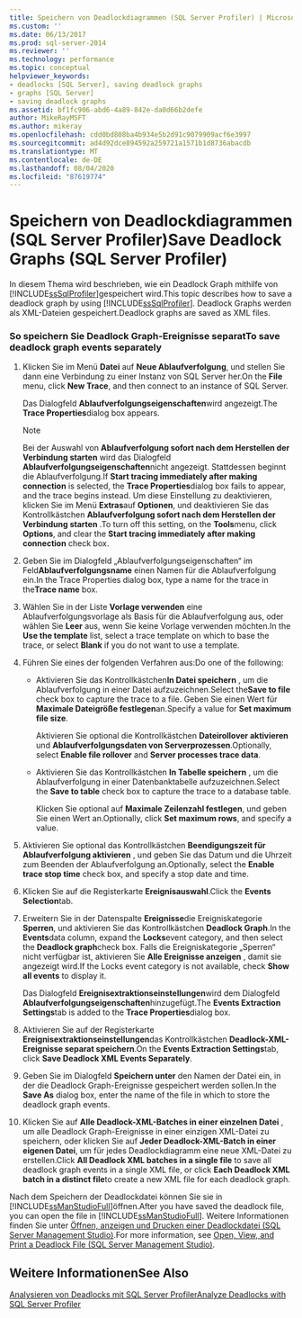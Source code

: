 ```yaml
---
title: Speichern von Deadlockdiagrammen (SQL Server Profiler) | Microsoft-Dokumentation
ms.custom: ''
ms.date: 06/13/2017
ms.prod: sql-server-2014
ms.reviewer: ''
ms.technology: performance
ms.topic: conceptual
helpviewer_keywords:
- deadlocks [SQL Server], saving deadlock graphs
- graphs [SQL Server]
- saving deadlock graphs
ms.assetid: bf1fc906-abd6-4a89-842e-da0d66b2defe
author: MikeRayMSFT
ms.author: mikeray
ms.openlocfilehash: cdd0bd808ba4b934e5b2d91c9079909acf6e3997
ms.sourcegitcommit: ad4d92dce894592a259721a1571b1d8736abacdb
ms.translationtype: MT
ms.contentlocale: de-DE
ms.lasthandoff: 08/04/2020
ms.locfileid: "87619774"
---
```

# <a name="save-deadlock-graphs-sql-server-profiler"></a><span data-ttu-id="d6370-102">Speichern von Deadlockdiagrammen (SQL Server Profiler)</span><span class="sxs-lookup"><span data-stu-id="d6370-102">Save Deadlock Graphs (SQL Server Profiler)</span></span>
  <span data-ttu-id="d6370-103">In diesem Thema wird beschrieben, wie ein Deadlock Graph mithilfe von [!INCLUDE[ssSqlProfiler](../../includes/sssqlprofiler-md.md)]gespeichert wird.</span><span class="sxs-lookup"><span data-stu-id="d6370-103">This topic describes how to save a deadlock graph by using [!INCLUDE[ssSqlProfiler](../../includes/sssqlprofiler-md.md)].</span></span> <span data-ttu-id="d6370-104">Deadlock Graphs werden als XML-Dateien gespeichert.</span><span class="sxs-lookup"><span data-stu-id="d6370-104">Deadlock graphs are saved as XML files.</span></span>  
  
### <a name="to-save-deadlock-graph-events-separately"></a><span data-ttu-id="d6370-105">So speichern Sie Deadlock Graph-Ereignisse separat</span><span class="sxs-lookup"><span data-stu-id="d6370-105">To save deadlock graph events separately</span></span>  
  
1.  <span data-ttu-id="d6370-106">Klicken Sie im Menü **Datei** auf **Neue Ablaufverfolgung**, und stellen Sie dann eine Verbindung zu einer Instanz von SQL Server her.</span><span class="sxs-lookup"><span data-stu-id="d6370-106">On the **File** menu, click **New Trace**, and then connect to an instance of SQL Server.</span></span>  
  
     <span data-ttu-id="d6370-107">Das Dialogfeld **Ablaufverfolgungseigenschaften**wird angezeigt.</span><span class="sxs-lookup"><span data-stu-id="d6370-107">The **Trace Properties**dialog box appears.</span></span>  
  
    > [!NOTE]  
    >  <span data-ttu-id="d6370-108">Bei der Auswahl von **Ablaufverfolgung sofort nach dem Herstellen der Verbindung starten** wird das Dialogfeld **Ablaufverfolgungseigenschaften**nicht angezeigt. Stattdessen beginnt die Ablaufverfolgung.</span><span class="sxs-lookup"><span data-stu-id="d6370-108">If **Start tracing immediately after making connection** is selected, the **Trace Properties**dialog box fails to appear, and the trace begins instead.</span></span> <span data-ttu-id="d6370-109">Um diese Einstellung zu deaktivieren, klicken Sie im Menü **Extras**auf **Optionen**, und deaktivieren Sie das Kontrollkästchen **Ablaufverfolgung sofort nach dem Herstellen der Verbindung starten** .</span><span class="sxs-lookup"><span data-stu-id="d6370-109">To turn off this setting, on the **Tools**menu, click **Options**, and clear the **Start tracing immediately after making connection** check box.</span></span>  
  
2.  <span data-ttu-id="d6370-110">Geben Sie im Dialogfeld „Ablaufverfolgungseigenschaften“ im Feld**Ablaufverfolgungsname** einen Namen für die Ablaufverfolgung ein.</span><span class="sxs-lookup"><span data-stu-id="d6370-110">In the Trace Properties dialog box, type a name for the trace in the**Trace name** box.</span></span>  
  
3.  <span data-ttu-id="d6370-111">Wählen Sie in der Liste **Vorlage verwenden** eine Ablaufverfolgungsvorlage als Basis für die Ablaufverfolgung aus, oder wählen Sie **Leer** aus, wenn Sie keine Vorlage verwenden möchten.</span><span class="sxs-lookup"><span data-stu-id="d6370-111">In the **Use the template** list, select a trace template on which to base the trace, or select **Blank** if you do not want to use a template.</span></span>  
  
4.  <span data-ttu-id="d6370-112">Führen Sie eines der folgenden Verfahren aus:</span><span class="sxs-lookup"><span data-stu-id="d6370-112">Do one of the following:</span></span>  
  
    -   <span data-ttu-id="d6370-113">Aktivieren Sie das Kontrollkästchen**In Datei speichern** , um die Ablaufverfolgung in einer Datei aufzuzeichnen.</span><span class="sxs-lookup"><span data-stu-id="d6370-113">Select the**Save to file** check box to capture the trace to a file.</span></span> <span data-ttu-id="d6370-114">Geben Sie einen Wert für **Maximale Dateigröße festlegen**an.</span><span class="sxs-lookup"><span data-stu-id="d6370-114">Specify a value for **Set maximum file size**.</span></span>  
  
         <span data-ttu-id="d6370-115">Aktivieren Sie optional die Kontrollkästchen **Dateirollover aktivieren** und **Ablaufverfolgungsdaten von Serverprozessen**.</span><span class="sxs-lookup"><span data-stu-id="d6370-115">Optionally, select **Enable file rollover** and **Server processes trace data**.</span></span>  
  
    -   <span data-ttu-id="d6370-116">Aktivieren Sie das Kontrollkästchen **In Tabelle speichern** , um die Ablaufverfolgung in einer Datenbanktabelle aufzuzeichnen.</span><span class="sxs-lookup"><span data-stu-id="d6370-116">Select the **Save to table** check box to capture the trace to a database table.</span></span>  
  
         <span data-ttu-id="d6370-117">Klicken Sie optional auf **Maximale Zeilenzahl festlegen**, und geben Sie einen Wert an.</span><span class="sxs-lookup"><span data-stu-id="d6370-117">Optionally, click **Set maximum rows**, and specify a value.</span></span>  
  
5.  <span data-ttu-id="d6370-118">Aktivieren Sie optional das Kontrollkästchen **Beendigungszeit für Ablaufverfolgung aktivieren** , und geben Sie das Datum und die Uhrzeit zum Beenden der Ablaufverfolgung an.</span><span class="sxs-lookup"><span data-stu-id="d6370-118">Optionally, select the **Enable trace stop time** check box, and specify a stop date and time.</span></span>  
  
6.  <span data-ttu-id="d6370-119">Klicken Sie auf die Registerkarte **Ereignisauswahl**.</span><span class="sxs-lookup"><span data-stu-id="d6370-119">Click the **Events Selection**tab.</span></span>  
  
7.  <span data-ttu-id="d6370-120">Erweitern Sie in der Datenspalte **Ereignisse**die Ereigniskategorie **Sperren**, und aktivieren Sie das Kontrollkästchen **Deadlock Graph**.</span><span class="sxs-lookup"><span data-stu-id="d6370-120">In the **Events**data column, expand the **Locks**event category, and then select the **Deadlock graph**check box.</span></span> <span data-ttu-id="d6370-121">Falls die Ereigniskategorie „Sperren“ nicht verfügbar ist, aktivieren Sie **Alle Ereignisse anzeigen** , damit sie angezeigt wird.</span><span class="sxs-lookup"><span data-stu-id="d6370-121">If the Locks event category is not available, check **Show all events** to display it.</span></span>  
  
     <span data-ttu-id="d6370-122">Das Dialogfeld **Ereignisextraktionseinstellungen**wird dem Dialogfeld **Ablaufverfolgungseigenschaften**hinzugefügt.</span><span class="sxs-lookup"><span data-stu-id="d6370-122">The **Events Extraction Settings**tab is added to the **Trace Properties**dialog box.</span></span>  
  
8.  <span data-ttu-id="d6370-123">Aktivieren Sie auf der Registerkarte **Ereignisextraktionseinstellungen**das Kontrollkästchen **Deadlock-XML-Ereignisse separat speichern**.</span><span class="sxs-lookup"><span data-stu-id="d6370-123">On the **Events Extraction Settings**tab, click **Save Deadlock XML Events Separately**.</span></span>  
  
9. <span data-ttu-id="d6370-124">Geben Sie im Dialogfeld **Speichern unter** den Namen der Datei ein, in der die Deadlock Graph-Ereignisse gespeichert werden sollen.</span><span class="sxs-lookup"><span data-stu-id="d6370-124">In the **Save As** dialog box, enter the name of the file in which to store the deadlock graph events.</span></span>  
  
10. <span data-ttu-id="d6370-125">Klicken Sie auf **Alle Deadlock-XML-Batches in einer einzelnen Datei** , um alle Deadlock Graph-Ereignisse in einer einzigen XML-Datei zu speichern, oder klicken Sie auf **Jeder Deadlock-XML-Batch in einer eigenen Datei**, um für jedes Deadlockdiagramm eine neue XML-Datei zu erstellen.</span><span class="sxs-lookup"><span data-stu-id="d6370-125">Click **All Deadlock XML batches in a single file** to save all deadlock graph events in a single XML file, or click **Each Deadlock XML batch in a distinct file**to create a new XML file for each deadlock graph.</span></span>  
  
 <span data-ttu-id="d6370-126">Nach dem Speichern der Deadlockdatei können Sie sie in [!INCLUDE[ssManStudioFull](../../includes/ssmanstudiofull-md.md)]öffnen.</span><span class="sxs-lookup"><span data-stu-id="d6370-126">After you have saved the deadlock file, you can open the file in [!INCLUDE[ssManStudioFull](../../includes/ssmanstudiofull-md.md)].</span></span> <span data-ttu-id="d6370-127">Weitere Informationen finden Sie unter [Öffnen, anzeigen und Drucken einer Deadlockdatei &#40;SQL Server Management Studio&#41;](open-view-and-print-a-deadlock-file-sql-server-management-studio.md).</span><span class="sxs-lookup"><span data-stu-id="d6370-127">For more information, see [Open, View, and Print a Deadlock File &#40;SQL Server Management Studio&#41;](open-view-and-print-a-deadlock-file-sql-server-management-studio.md).</span></span>  
  
## <a name="see-also"></a><span data-ttu-id="d6370-128">Weitere Informationen</span><span class="sxs-lookup"><span data-stu-id="d6370-128">See Also</span></span>  
 [<span data-ttu-id="d6370-129">Analysieren von Deadlocks mit SQL Server Profiler</span><span class="sxs-lookup"><span data-stu-id="d6370-129">Analyze Deadlocks with SQL Server Profiler</span></span>](../../tools/sql-server-profiler/analyze-deadlocks-with-sql-server-profiler.md)  
  
  
